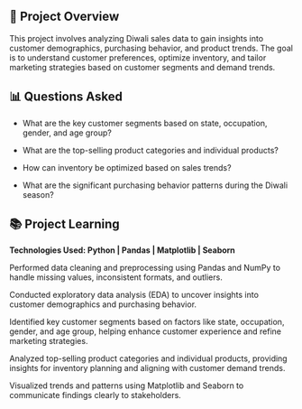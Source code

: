 ## 🧠 Project Overview
This project involves analyzing Diwali sales data to gain insights into customer demographics, purchasing behavior, and product trends. The goal is to understand customer preferences, optimize inventory, and tailor marketing strategies based on customer segments and demand trends.

## 📊 Questions Asked
- What are the key customer segments based on state, occupation, gender, and age group?

- What are the top-selling product categories and individual products?

- How can inventory be optimized based on sales trends?

- What are the significant purchasing behavior patterns during the Diwali season?

## 📚 Project Learning
**Technologies Used: Python | Pandas | Matplotlib | Seaborn**

Performed data cleaning and preprocessing using Pandas and NumPy to handle missing values, inconsistent formats, and outliers.

Conducted exploratory data analysis (EDA) to uncover insights into customer demographics and purchasing behavior.

Identified key customer segments based on factors like state, occupation, gender, and age group, helping enhance customer experience and refine marketing strategies.

Analyzed top-selling product categories and individual products, providing insights for inventory planning and aligning with customer demand trends.

Visualized trends and patterns using Matplotlib and Seaborn to communicate findings clearly to stakeholders.

